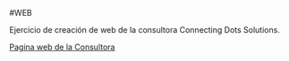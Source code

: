 #WEB

Ejercicio de creación de web de la consultora Connecting Dots Solutions. <p>
<a href="https://intropac.github.io/WEB/EPG3380/index.html">Pagina web de la Consultora</a>
